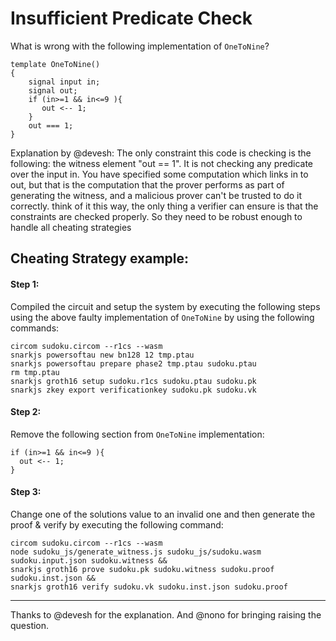 # Insufficient Predicate Check

What is wrong with the following implementation of `OneToNine`?

```
template OneToNine()
{
    signal input in;
    signal out;
    if (in>=1 && in<=9 ){
       out <-- 1;
    }
    out === 1;
}
```

Explanation by @devesh:
The only constraint this code is checking is the following: the witness element "out == 1". It is not checking any predicate over the input in.
You have specified some computation which links in to out, but that is the computation that the prover performs as part of generating the witness, and a malicious prover can't be trusted to do it correctly.
think of it this way, the only thing a verifier can ensure is that the constraints are checked properly. So they need to be robust enough to handle all cheating strategies

## Cheating Strategy example:

#### Step 1:

Compiled the circuit and setup the system by executing the following steps using the above faulty implementation of `OneToNine` by using the following commands:

```
circom sudoku.circom --r1cs --wasm
snarkjs powersoftau new bn128 12 tmp.ptau
snarkjs powersoftau prepare phase2 tmp.ptau sudoku.ptau
rm tmp.ptau
snarkjs groth16 setup sudoku.r1cs sudoku.ptau sudoku.pk
snarkjs zkey export verificationkey sudoku.pk sudoku.vk
```

#### Step 2:

Remove the following section from `OneToNine` implementation:

```
if (in>=1 && in<=9 ){
  out <-- 1;
}
```

#### Step 3:

Change one of the solutions value to an invalid one and then generate the proof & verify by executing the following command:

```
circom sudoku.circom --r1cs --wasm
node sudoku_js/generate_witness.js sudoku_js/sudoku.wasm sudoku.input.json sudoku.witness &&
snarkjs groth16 prove sudoku.pk sudoku.witness sudoku.proof sudoku.inst.json &&
snarkjs groth16 verify sudoku.vk sudoku.inst.json sudoku.proof
```

---

Thanks to @devesh for the explanation. And @nono for bringing raising the question.
